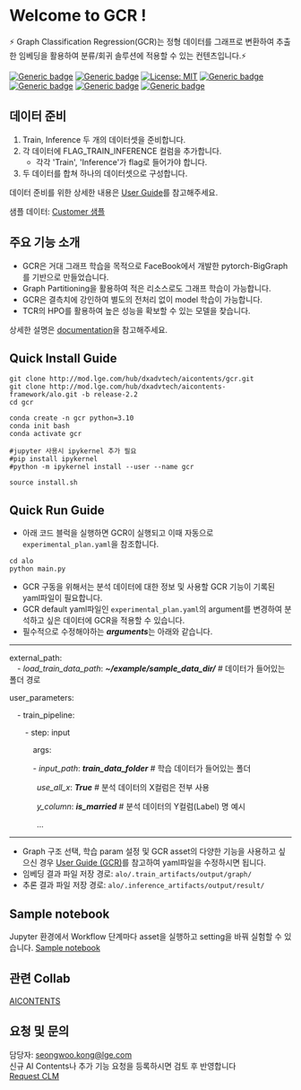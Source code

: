 # Welcome to GCR !

⚡ Graph Classification Regression(GCR)는 정형 데이터를 그래프로 변환하여 추출한 임베딩을 활용하여 분류/회귀 솔루션에 적용할 수 있는 컨텐츠입니다.⚡

[![Generic badge](https://img.shields.io/badge/release-v1.0.0-green.svg?style=for-the-badge)](http://링크)
[![Generic badge](https://img.shields.io/badge/last_update-2023.10.16-002E5F?style=for-the-badge)]()
[![License: MIT](https://img.shields.io/badge/License-MIT-yellow.svg?style=for-the-badge)](https://opensource.org/licenses/MIT)
[![Generic badge](https://img.shields.io/badge/python-3.10.12-purple.svg?style=for-the-badge&logo=python&logoColor=white)](https://www.python.org/)
[![Generic badge](https://img.shields.io/badge/dependencies-up_to_date-green.svg?style=for-the-badge&logo=python&logoColor=white)](requirement링크)
[![Generic badge](https://img.shields.io/badge/collab-blue.svg?style=for-the-badge)](http://collab.lge.com/main/display/AICONTENTS)
[![Generic badge](https://img.shields.io/badge/request_clm-green.svg?style=for-the-badge)](http://collab.lge.com/main/pages/viewpage.action?pageId=2157128981)


## 데이터 준비
1. Train, Inference 두 개의 데이터셋을 준비합니다.
2. 각 데이터에 FLAG_TRAIN_INFERENCE 컬럼을 추가합니다.
   - 각각 'Train', 'Inference'가 flag로 들어가야 합니다.
3. 두 데이터를 합쳐 하나의 데이터셋으로 구성합니다.


데이터 준비를 위한 상세한 내용은 [User Guide](http://collab.lge.com/main/pages/viewpage.action?pageId=2184972859#UserGuide(GCR)-|GCR%EC%9A%A9%EB%8D%B0%EC%9D%B4%ED%84%B0%EC%A4%80%EB%B9%84)를 참고해주세요.

샘플 데이터: [Customer 샘플](http://collab.lge.com/main/pages/viewpage.action?pageId=2184972864)
 


## 주요 기능 소개
- GCR은 거대 그래프 학습을 목적으로 FaceBook에서 개발한 pytorch-BigGraph를 기반으로 만들었습니다.
- Graph Partitioning을 활용하여 적은 리소스로도 그래프 학습이 가능합니다.
- GCR은 결측치에 강인하여 별도의 전처리 없이 model 학습이 가능합니다.
- TCR의 HPO를 활용하여 높은 성능을 확보할 수 있는 모델을 찾습니다.

상세한 설명은 [documentation](http://collab.lge.com/main/pages/viewpage.action?pageId=2184972902)을 참고해주세요. 

## Quick Install Guide


```
git clone http://mod.lge.com/hub/dxadvtech/aicontents/gcr.git 
git clone http://mod.lge.com/hub/dxadvtech/aicontents-framework/alo.git -b release-2.2
cd gcr 

conda create -n gcr python=3.10
conda init bash
conda activate gcr 

#jupyter 사용시 ipykernel 추가 필요
#pip install ipykernel
#python -m ipykernel install --user --name gcr 

source install.sh

```

## Quick Run Guide
- 아래 코드 블럭을 실행하면 GCR이 실행되고 이때 자동으로 `experimental_plan.yaml`을 참조합니다. 
```
cd alo
python main.py
```
- GCR 구동을 위해서는 분석 데이터에 대한 정보 및 사용할 GCR 기능이 기록된 yaml파일이 필요합니다.  
- GCR default yaml파일인 `experimental_plan.yaml`의 argument를 변경하여 분석하고 싶은 데이터에 GCR을 적용할 수 있습니다.
- 필수적으로 수정해야하는 ***arguments***는 아래와 같습니다. 
***
external_path:  
&emsp;- *load_train_data_path*: ***~/example/sample_data_dir/***    # 데이터가 들어있는 폴더 경로

user_parameters:  

&emsp;- train_pipeline:  

&emsp;&emsp;- step: input 

&emsp;&emsp;&emsp;args: 

&emsp;&emsp;&emsp;- *input_path*: ***train_data_folder***    # 학습 데이터가 들어있는 폴더

&emsp;&emsp;&emsp;&ensp;*use_all_x*: ***True***              # 분석 데이터의 X컬럼은 전부 사용

&emsp;&emsp;&emsp;&ensp;*y_column*: ***is_married***         # 분석 데이터의 Y컬럼(Label) 명 예시

&emsp;&emsp;&emsp;&ensp;...  

***
- Graph 구조 선택, 학습 param 설정 및 GCR asset의 다양한 기능을 사용하고 싶으신 경우 [User Guide (GCR)](http://collab.lge.com/main/pages/viewpage.action?pageId=2178788969)를 참고하여 yaml파일을 수정하시면 됩니다. 
- 임베딩 결과 파일 저장 경로: `alo/.train_artifacts/output/graph/`
- 추론 결과 파일 저장 경로: `alo/.inference_artifacts/output/result/`



## Sample notebook
Jupyter 환경에서 Workflow 단계마다 asset을 실행하고 setting을 바꿔 실험할 수 있습니다. [Sample notebook](http://mod.lge.com/hub/dxadvtech/aicontents/gcr/-/blob/main/GCR_asset_run_template.ipynb)

## 관련 Collab
[AICONTENTS](http://collab.lge.com/main/display/AICONTENTS)

## 요청 및 문의
담당자: seongwoo.kong@lge.com  
신규 AI Contents나 추가 기능 요청을 등록하시면 검토 후 반영합니다  
[Request CLM](http://clm.lge.com/issue/projects/AICONTENTS/summary)


